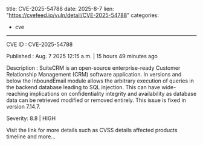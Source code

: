  
title: CVE-2025-54788
date: 2025-8-7
lien: "https://cvefeed.io/vuln/detail/CVE-2025-54788"
categories:
  - cve
---

CVE ID : CVE-2025-54788

Published :  Aug. 7
2025
12:15 a.m. | 15 hours
49 minutes ago

Description : SuiteCRM is an open-source
enterprise-ready Customer Relationship Management (CRM) software application. In versions and below
the InboundEmail module allows the arbitrary execution of queries in the backend database
leading to SQL injection. This can have wide-reaching implications on confidentiality
integrity
and availability
as database data can be retrieved
modified
or removed entirely. This issue is fixed in version 7.14.7.

Severity: 8.8 | HIGH

Visit the link for more details
such as CVSS details
affected products
timeline
and more...
